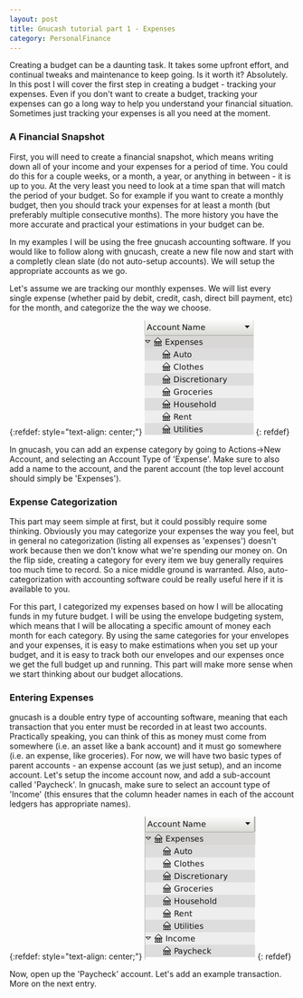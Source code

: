 ```yaml
---
layout: post
title: Gnucash tutorial part 1 - Expenses
category: PersonalFinance
---
```


Creating a budget can be a daunting task.  It takes some upfront effort, and continual tweaks and maintenance to keep going.  Is it worth it?  Absolutely.  In this post I will cover the first step in creating a budget - tracking your expenses.  Even if you don't want to create a budget, tracking your expenses can go a long way to help you understand your financial situation.  Sometimes just tracking your expenses is all you need at the moment.

### A Financial Snapshot

First, you will need to create a financial snapshot, which means writing down all of your income and your expenses for a period of time.  You could do this for a couple weeks, or a month, a year, or anything in between - it is up to you.  At the very least you need to look at a time span that will match the period of your budget.  So for example if you want to create a monthly budget, then you should track your expenses for at least a month (but preferably multiple consecutive months).  The more history you have the more accurate and practical your estimations in your budget can be.

In my examples I will be using the free gnucash accounting software.  If you would like to follow along with gnucash, create a new file now and start with a completly clean slate (do not auto-setup accounts).  We will setup the appropriate accounts as we go.

Let's assume we are tracking our monthly expenses.  We will list every single expense (whether paid by debit, credit, cash, direct bill payment, etc) for the month, and categorize the the way we choose.

{:refdef: style="text-align: center;"}
![image](/images/Screenshot_2018-02-15_20-21-04.png)
{: refdef}

In gnucash, you can add an expense category by going to Actions->New Account, and selecting an Account Type of 'Expense'.  Make sure to also add a name to the account, and the parent account (the top level account should simply be 'Expenses').

### Expense Categorization

This part may seem simple at first, but it could possibly require some thinking.  Obviously you may categorize your expenses the way you feel, but in general no categorization (listing all expenses as 'expenses') doesn't work because then we don't know what we're spending our money on.  On the flip side, creating a category for every item we buy generally requires too much time to record.  So a nice middle ground is warranted.  Also, auto-categorization with accounting software could be really useful here if it is available to you.

For this part, I categorized my expenses based on how I will be allocating funds in my future budget.  I will be using the envelope budgeting system, which means that I will be allocating a specific amount of money each month for each category.  By using the same categories for your envelopes and your expenses, it is easy to make estimations when you set up your budget, and it is easy to track both our envelopes and our expenses once we get the full budget up and running.  This part will make more sense when we start thinking about our budget allocations.

### Entering Expenses

gnucash is a double entry type of accounting software, meaning that each transaction that you enter must be recorded in at least two accounts.  Practically speaking, you can think of this as money must come from somewhere (i.e. an asset like a bank account) and it must go somewhere (i.e. an expense, like groceries).  For now, we will have two basic types of parent accounts - an expense account (as we just setup), and an income account.  Let's setup the income account now, and add a sub-account called 'Paycheck'.  In gnucash, make sure to select an account type of 'Income' (this ensures that the column header names in each of the account ledgers has appropriate names).

{:refdef: style="text-align: center;"}
![image](/images/Screenshot_2018-02-15_20-37-40.png)
{: refdef}

Now, open up the 'Paycheck' account.  Let's add an example transaction.  More on the next entry.
